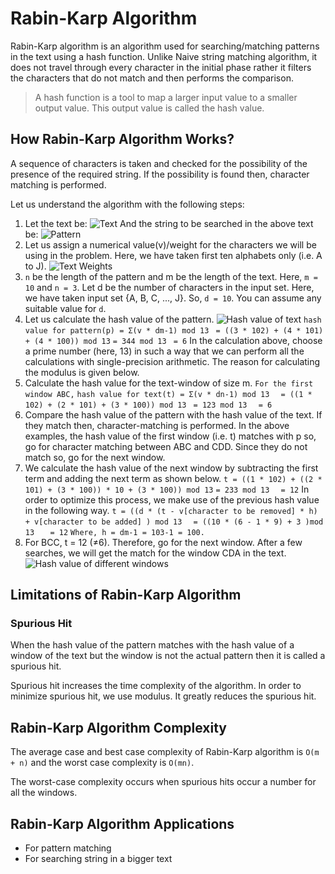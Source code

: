 # Rabin-Karp Algorithm

Rabin-Karp algorithm is an algorithm used for searching/matching patterns in the text using a hash function. Unlike Naive string matching algorithm, it does not travel through every character in the initial phase rather it filters the characters that do not match and then performs the comparison.

>A hash function is a tool to map a larger input value to a smaller output value. This output value is called the hash value.

## How Rabin-Karp Algorithm Works?

A sequence of characters is taken and checked for the possibility of the presence of the required string. If the possibility is found then, character matching is performed.

Let us understand the algorithm with the following steps:

1. Let the text be:
![Text](https://cdn.programiz.com/sites/tutorial2program/files/rc-text.png)
And the string to be searched in the above text be:
![Pattern](https://cdn.programiz.com/sites/tutorial2program/files/rc-pattern.png)
2. Let us assign a numerical value(v)/weight for the characters we will be using in the problem. Here, we have taken first ten alphabets only (i.e. A to J).
![Text Weights](https://cdn.programiz.com/sites/tutorial2program/files/rc-text-wieghts.png)
3. `n` be the length of the pattern and m be the length of the text. Here, `m = 10` and `n = 3`. Let d be the number of characters in the input set. Here, we have taken input set {A, B, C, ..., J}. So, `d = 10`. You can assume any suitable value for `d`.
4. Let us calculate the hash value of the pattern.
![Hash value of text](https://cdn.programiz.com/sites/tutorial2program/files/rc-mod-pattern.png)
`hash value for pattern(p) = Σ(v * dm-1) mod 13 `
                     ` = ((3 * 102) + (4 * 101) + (4 * 100)) mod 13 `
                     ` = 344 mod 13 `
                     ` = 6`
In the calculation above, choose a prime number (here, 13) in such a way that we can perform all the calculations with single-precision arithmetic.
The reason for calculating the modulus is given below.
5. Calculate the hash value for the text-window of size m.
`For the first window ABC,`
`hash value for text(t) = Σ(v * dn-1) mod 13 `
                `  = ((1 * 102) + (2 * 101) + (3 * 100)) mod 13 `
                `  = 123 mod 13 ` 
                `  = 6`
6. Compare the hash value of the pattern with the hash value of the text. If they match then, character-matching is performed.
In the above examples, the hash value of the first window (i.e. t) matches with p so, go for character matching between ABC and CDD. Since they do not match so, go for the next window.
7. We calculate the hash value of the next window by subtracting the first term and adding the next term as shown below.
`t = ((1 * 102) + ((2 * 101) + (3 * 100)) * 10 + (3 * 100)) mod 13` 
 ` = 233 mod 13  `
 ` = 12`
In order to optimize this process, we make use of the previous hash value in the following way.
`t = ((d * (t - v[character to be removed] * h) + v[character to be added] ) mod 13  `
  `= ((10 * (6 - 1 * 9) + 3 )mod 13  `
 ` = 12`
`Where, h = dm-1 = 103-1 = 100.`
8. For BCC, t = 12 (≠6). Therefore, go for the next window.
After a few searches, we will get the match for the window CDA in the text.
![Hash value of different windows](https://cdn.programiz.com/sites/tutorial2program/files/rc-mod-txt.png)

        
## Limitations of Rabin-Karp Algorithm

### Spurious Hit
When the hash value of the pattern matches with the hash value of a window of the text but the window is not the actual pattern then it is called a spurious hit.

Spurious hit increases the time complexity of the algorithm. In order to minimize spurious hit, we use modulus. It greatly reduces the spurious hit.

## Rabin-Karp Algorithm Complexity

The average case and best case complexity of Rabin-Karp algorithm is `O(m + n)` and the worst case complexity is `O(mn)`.

The worst-case complexity occurs when spurious hits occur a number for all the windows.

## Rabin-Karp Algorithm Applications

- For pattern matching
- For searching string in a bigger text